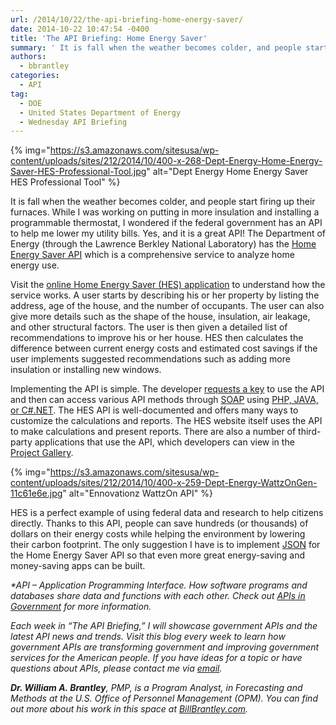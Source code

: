 ```yaml
---
url: /2014/10/22/the-api-briefing-home-energy-saver/
date: 2014-10-22 10:47:54 -0400
title: 'The API Briefing: Home Energy Saver'
summary: ' It is fall when the weather becomes colder, and people start firing up their furnaces. While I was working on putting in more insulation and installing a programmable thermostat, I wondered if the federal government has an API to help me lower my utility'
authors:
  - bbrantley
categories:
  - API
tag:
  - DOE
  - United States Department of Energy
  - Wednesday API Briefing
---
```


{% img="https://s3.amazonaws.com/sitesusa/wp-content/uploads/sites/212/2014/10/400-x-268-Dept-Energy-Home-Energy-Saver-HES-Professional-Tool.jpg" alt="Dept Energy Home Energy Saver HES Professional Tool" %}

It is fall when the weather becomes colder, and people start firing up their furnaces. While I was working on putting in more insulation and installing a programmable thermostat, I wondered if the federal government has an API to help me lower my utility bills. Yes, and it is a great API! The Department of Energy (through the Lawrence Berkley National Laboratory) has the [Home Energy Saver API](https://developers.buildingsapi.lbl.gov/hes) which is a comprehensive service to analyze home energy use.

Visit the [online Home Energy Saver (HES) application](http://hes.lbl.gov/consumer/) to understand how the service works. A user starts by describing his or her property by listing the address, age of the house, and the number of occupants. The user can also give more details such as the shape of the house, insulation, air leakage, and other structural factors. The user is then given a detailed list of recommendations to improve his or her house. HES then calculates the difference between current energy costs and estimated cost savings if the user implements suggested recommendations such as adding more insulation or installing new windows.

Implementing the API is simple. The developer [requests a key](https://developers.buildingsapi.lbl.gov/hes/documentation/api-definitions) to use the API and then can access various API methods through [SOAP](http://en.wikipedia.org/wiki/SOAP) using [PHP, JAVA, or C#.NET](https://developers.buildingsapi.lbl.gov/hes/documentation/sample-client-code). The HES API is well-documented and offers many ways to customize the calculations and reports. The HES website itself uses the API to make calculations and present reports. There are also a number of third-party applications that use the API, which developers can view in the [Project Gallery](https://developers.buildingsapi.lbl.gov/hes/project-gallery).

{% img="https://s3.amazonaws.com/sitesusa/wp-content/uploads/sites/212/2014/10/400-x-259-Dept-Energy-WattzOnGen-11c61e6e.jpg" alt="Ennovationz WattzOn API" %}

HES is a perfect example of using federal data and research to help citizens directly. Thanks to this API, people can save hundreds (or thousands) of dollars on their energy costs while helping the environment by lowering their carbon footprint. The only suggestion I have is to implement [JSON](http://en.wikipedia.org/wiki/JSON) for the Home Energy Saver API so that even more great energy-saving and money-saving apps can be built.

_*API – Application Programming Interface. How software programs and databases share data and functions with each other. Check out_ [_APIs in Government_](https://www.WHATEVER/2013/04/30/apis-in-government/) _for more information._

_Each week in “The API Briefing,” I will showcase government APIs and the latest API news and trends. Visit this blog every week to learn how government APIs are transforming government and improving government services for the American people. If you have ideas for a topic or have questions about APIs, please contact me via_ [_email_](mailto:William.Brantley@opm.gov)_._

**_Dr. William A. Brantley_**_, PMP, is a Program Analyst, in Forecasting and Methods at the U.S. Office of Personnel Management (OPM). You can find out more about his work in this space at_ [_BillBrantley.com_](http://billbrantley.com/)_._